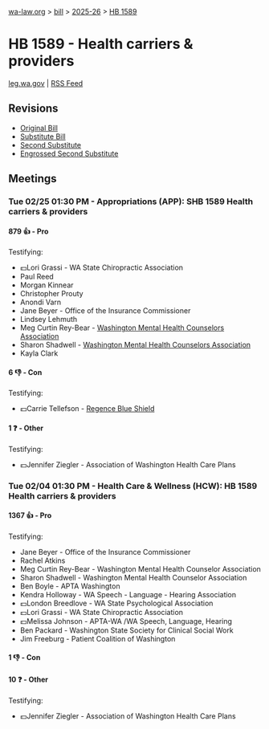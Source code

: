 [wa-law.org](/) > [bill](/bill/) > [2025-26](/bill/2025-26/) > [HB 1589](/bill/2025-26/hb/1589/)

# HB 1589 - Health carriers & providers
[leg.wa.gov](https://app.leg.wa.gov/billsummary?BillNumber=1589&Year=2025&Initiative=false) | [RSS Feed](./rss.xml)

## Revisions
* [Original Bill](1/)
* [Substitute Bill](S/)
* [Second Substitute](S2/)
* [Engrossed Second Substitute](S2.E/)

## Meetings
### Tue 02/25 01:30 PM - Appropriations (APP): SHB 1589 Health carriers & providers
#### 879 👍 - Pro
Testifying:
* 💵Lori Grassi - WA State Chiropractic Association
* Paul Reed
* Morgan Kinnear
* Christopher Prouty
* Anondi Varn
* Jane Beyer - Office of the Insurance Commissioner
* Lindsey Lehmuth
* Meg Curtin Rey-Bear - [Washington Mental Health Counselors Association](/org/washington_mental_health_counselors_association/)
* Sharon Shadwell - [Washington Mental Health Counselors Association](/org/washington_mental_health_counselors_association/)
* Kayla Clark

#### 6 👎 - Con
Testifying:
* 💵Carrie Tellefson - [Regence Blue Shield](/org/regence_blue_shield/)

#### 1 ❓ - Other
Testifying:
* 💵Jennifer Ziegler - Association of Washington Health Care Plans

### Tue 02/04 01:30 PM - Health Care & Wellness (HCW): HB 1589 Health carriers & providers
#### 1367 👍 - Pro
Testifying:
* Jane Beyer - Office of the Insurance Commissioner
* Rachel Atkins
* Meg Curtin Rey-Bear - Washington Mental Health Counselor Association
* Sharon Shadwell - Washington Mental Health Counselor Association
* Ben Boyle - APTA Washington
* Kendra Holloway - WA Speech - Language - Hearing Association
* 💵London Breedlove - WA State Psychological Association
* 💵Lori Grassi - WA State Chiropractic Association
* 💵Melissa Johnson - APTA-WA /WA Speech, Language, Hearing
* Ben Packard - Washington State Society for Clinical Social Work
* Jim Freeburg - Patient Coalition of Washington

#### 1 👎 - Con

#### 10 ❓ - Other
Testifying:
* 💵Jennifer Ziegler - Association of Washington Health Care Plans
